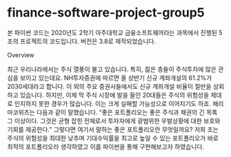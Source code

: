 # finance-software-project-group5

본 파이썬 코드는 2020년도 2학기 아주대학교 금융소프트웨어라는 과목에서 진행된 5조의 프로젝트의 코드입니다. 버전은 3.8로 제작되었습니다.

Overview

최근 우리나라에서는 주식 열풍이 불고 있습니다. 특히, 젊은 층들이 주식투자에 많은 관심을 보이고 있는데요. NH투자증권에 따르면 올 상반기 신규 계좌개설의 61.2%가 2030세대라고 합니다. 이 외의 주요 증권사들에서도 신규 계좌개설 비율이 절반을 상회하고 있습니다. 하지만, 이제 막 주식 시장에 발을 들인 20대들은 주식의 위험성을 제대로 인지하지 못한 경우가 많습니다. 이는 크게 실패할 가능성으로 이어지기도 하죠.
해리 마코위츠는 다음과 같이 말했습니다. “좋은 포트폴리오는 좋은 주식과 채권의 긴 목록 그 이상이다. 그것은 균형 잡힌 전체로서 투자자에게 광범위한 우발상황에 대한 보호와 기회를 제공한다.” 그렇다면 여기서 말하는 좋은 포트폴리오란 무엇일까요?
저희 조는 주식의 위험성을 최대한 낮추며 기대수익률을 최고로 높일 수 있는 포트폴리오가 바로 최적의 포트폴리오라 생각하였고 이를 파이썬을 통해 구현해보고자 하였습니다.
